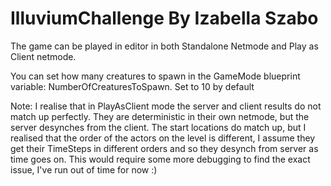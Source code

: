 # IlluviumChallenge By Izabella Szabo

The game can be played in editor in both Standalone Netmode and Play as Client netmode.

You can set how many creatures to spawn in the GameMode blueprint variable: NumberOfCreaturesToSpawn. 
Set to 10 by default

Note: I realise that in PlayAsClient mode the server and client results do not match up perfectly. 
They are deterministic in their own netmode, but the server desynches from the client.
The start locations do match up, but I realised that the order of the actors on the level is different, 
I assume they get their TimeSteps in different orders and so they desynch from server as time goes on.
This would require some more debugging to find the exact issue, I've run out of time for now :) 
